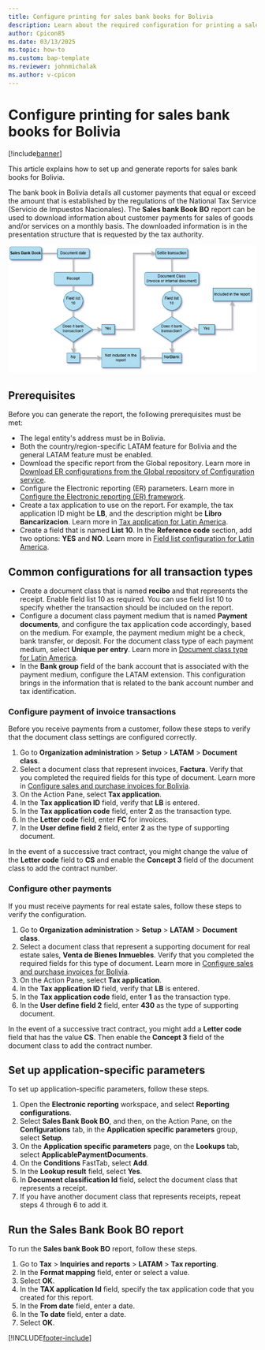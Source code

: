 ```yaml
---
title: Configure printing for sales bank books for Bolivia
description: Learn about the required configuration for printing a sales bank book report for Bolivia.
author: Cpicon85
ms.date: 03/13/2025
ms.topic: how-to
ms.custom: bap-template
ms.reviewer: johnmichalak
ms.author: v-cpicon
---
```


# Configure printing for sales bank books for Bolivia

[!include[banner](../../includes/banner.md)]

This article explains how to set up and generate reports for sales bank books for Bolivia.

The bank book in Bolivia details all customer payments that equal or exceed the amount that is established by the regulations of the National Tax Service (Servicio de Impuestos Nacionales). The **Sales bank Book BO** report can be used to download information about customer payments for sales of goods and/or services on a monthly basis. The downloaded information is in the presentation structure that is requested by the tax authority.

![Sales bank book report diagram.](../media/LTM-Sales-bank-book.BO.png)

## Prerequisites

Before you can generate the report, the following prerequisites must be met:

- The legal entity's address must be in Bolivia.
- Both the country/region-specific LATAM feature for Bolivia and the general LATAM feature must be enabled.
- Download the specific report from the Global repository. Learn more in [Download ER configurations from the Global repository of Configuration service](../gsw-import-er-config-dataverse.md).
- Configure the Electronic reporting (ER) parameters. Learn more in [Configure the Electronic reporting (ER) framework](../../../fin-ops-core/dev-itpro/analytics/electronic-reporting-er-configure-parameters.md).
- Create a tax application to use on the report. For example, the tax application ID might be **LB**, and the description might be **Libro Bancarizacion**. Learn more in [Tax application for Latin America](ltm-core-tax-application.md).
- Create a field that is named **List 10**. In the **Reference code** section, add two options: **YES** and **NO**. Learn more in [Field list configuration for Latin America](ltm-core-field-master-lists.md).

## Common configurations for all transaction types

- Create a document class that is named **recibo** and that represents the receipt. Enable field list 10 as required. You can use field list 10 to specify whether the transaction should be included on the report.
- Configure a document class payment medium that is named **Payment documents**, and configure the tax application code accordingly, based on the medium. For example, the payment medium might be a check, bank transfer, or deposit. For the document class type of each payment medium, select **Unique per entry**. Learn more in [Document class type for Latin America](ltm-core-document-class-type.md).
- In the **Bank group** field of the bank account that is associated with the payment medium, configure the LATAM extension. This configuration brings in the information that is related to the bank account number and tax identification.

### Configure payment of invoice transactions

Before you receive payments from a customer, follow these steps to verify that the document class settings are configured correctly.

1. Go to **Organization administration** \> **Setup** \> **LATAM** \> **Document class**.
1. Select a document class that represent invoices, **Factura**. Verify that you completed the required fields for this type of document. Learn more in [Configure sales and purchase invoices for Bolivia](ltm-Configure-invoices-Bolivia.md).
1. On the Action Pane, select **Tax application**.
1. In the **Tax application ID** field, verify that **LB** is entered.
1. In the **Tax application code** field, enter **2** as the transaction type.
1. In the **Letter code** field, enter **FC** for invoices.
1. In the **User define field 2** field, enter **2** as the type of supporting document.

In the event of a successive tract contract, you might change the value of the **Letter code** field to **CS** and enable the **Concept 3** field of the document class to add the contract number.

### Configure other payments

If you must receive payments for real estate sales, follow these steps to verify the configuration.

1. Go to **Organization administration** \> **Setup** \> **LATAM** \> **Document class**.
1. Select a document class that represent a supporting document for real estate sales, **Venta de Bienes Inmuebles**. Verify that you completed the required fields for this type of document. Learn more in [Configure sales and purchase invoices for Bolivia](ltm-Configure-invoices-Bolivia.md).
1. On the Action Pane, select **Tax application**.
1. In the **Tax application ID** field, verify that **LB** is entered.
1. In the **Tax application code** field, enter **1** as the transaction type.
1. In the **User define field 2** field, enter **430** as the type of supporting document.

In the event of a successive tract contract, you might add a **Letter code** field that has the value **CS**. Then enable the **Concept 3** field of the document class to add the contract number.

## Set up application-specific parameters

To set up application-specific parameters, follow these steps.

1. Open the **Electronic reporting** workspace, and select **Reporting configurations**.
1. Select **Sales Bank Book BO**, and then, on the Action Pane, on the **Configurations** tab, in the **Application specific parameters** group, select **Setup**.
1. On the **Application specific parameters** page, on the **Lookups** tab, select **ApplicablePaymentDocuments**.
1. On the **Conditions** FastTab, select **Add**.
1. In the **Lookup result** field, select **Yes**.
1. In **Document classification Id** field, select the document class that represents a receipt.
1. If you have another document class that represents receipts, repeat steps 4 through 6 to add it.

## Run the Sales Bank Book BO report

To run the **Sales bank Book BO** report, follow these steps.

1. Go to **Tax** \> **Inquiries and reports** \> **LATAM** \> **Tax reporting**.
1. In the **Format mapping** field, enter or select a value.
1. Select **OK**.
1. In the **TAX application Id** field, specify the tax application code that you created for this report.
1. In the **From date** field, enter a date.
1. In the **To date** field, enter a date.
1. Select **OK**.

[!INCLUDE[footer-include](../../../includes/footer-banner.md)]
